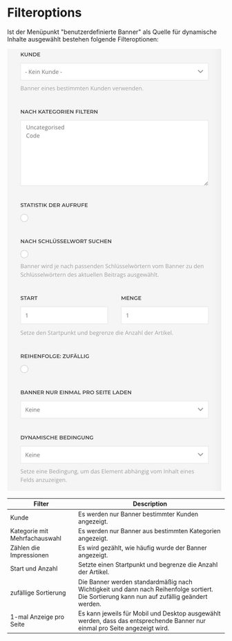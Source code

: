  # Filteroptions

Ist der Menüpunkt "benutzerdefinierte Banner" als Quelle für dynamische Inhalte ausgewählt bestehen folgende Filteroptionen:

![Banner(Source)_Filter.jpeg](../../assets/JPEG/Banner%28Source%29/Banner%28Source%29_Filter.jpeg)

| Filter                        | Description                                                                                                                                |
|-------------------------------|--------------------------------------------------------------------------------------------------------------------------------------------|
| Kunde                         | Es werden nur Banner bestimmter Kunden angezeigt.                                                                                          |
| Kategorie mit Mehrfachauswahl | Es werden nur Banner aus bestimmten Kategorien angezeigt.                                                                                  |
| Zählen die Impressionen       | Es wird gezählt, wie häufig wurde der Banner angezeigt.                                                                                    |
| Start und Anzahl              | Setzte einen Startpunkt und begrenze die Anzahl der Artikel.                                                                               |
| zufällige Sortierung          | Die Banner werden standardmäßig nach Wichtigkeit und dann nach Reihenfolge sortiert. Die Sortierung kann nun auf zufällig geändert werden. |
| 1-mal Anzeige pro Seite       | Es kann jeweils für Mobil und Desktop ausgewählt werden, dass das entsprechende Banner nur einmal pro Seite angezeigt wird.                |

